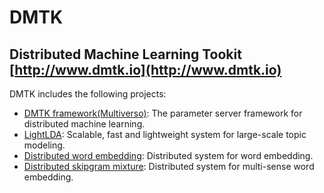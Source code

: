 # DMTK
## Distributed Machine Learning Tookit [http://www.dmtk.io](http://www.dmtk.io)

DMTK includes the following projects:
* [DMTK framework(Multiverso)](https://github.com/Microsoft/multiverso): The parameter server framework for distributed machine learning.
* [LightLDA](https://github.com/Microsoft/lightlda): Scalable, fast and lightweight system for large-scale topic modeling.
* [Distributed word embedding](https://github.com/Microsoft/distributed_word_embedding): Distributed system for word embedding.
* [Distributed skipgram mixture](https://github.com/Microsoft/distributed_skipgram_mixture): Distributed system for multi-sense word embedding.
